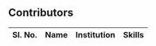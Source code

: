 ## Contributors

| Sl. No. | Name                                                           | Institution                                                         | Skills                                                             |
| ------- | -------------------------------------------------------------- | ------------------------------------------------------------------- | ------------------------------------------------------------------ |
